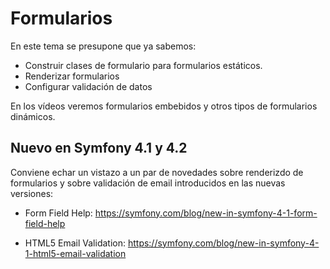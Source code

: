 Formularios
===========

En este tema se presupone que ya sabemos:

- Construir clases de formulario para formularios estáticos.
- Renderizar formularios
- Configurar validación de datos

En los vídeos veremos formularios embebidos y otros tipos de formularios dinámicos.

Nuevo en Symfony 4.1 y 4.2
--------------------------

Conviene echar un vistazo a un par de novedades sobre renderizdo de formularios y sobre validación de email introducidos en las nuevas versiones:

- Form Field Help: https://symfony.com/blog/new-in-symfony-4-1-form-field-help

- HTML5 Email Validation: https://symfony.com/blog/new-in-symfony-4-1-html5-email-validation